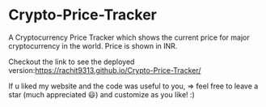 # Crypto-Price-Tracker
A Cryptocurrency Price Tracker which shows the current price for major cryptocurrency in the world. Price is shown in INR.

Checkout the link to see the deployed version:https://rachit9313.github.io/Crypto-Price-Tracker/

If u liked my website and the code was useful to you, => feel free to leave a star (much appreciated 😃) and customize as you like! :)
